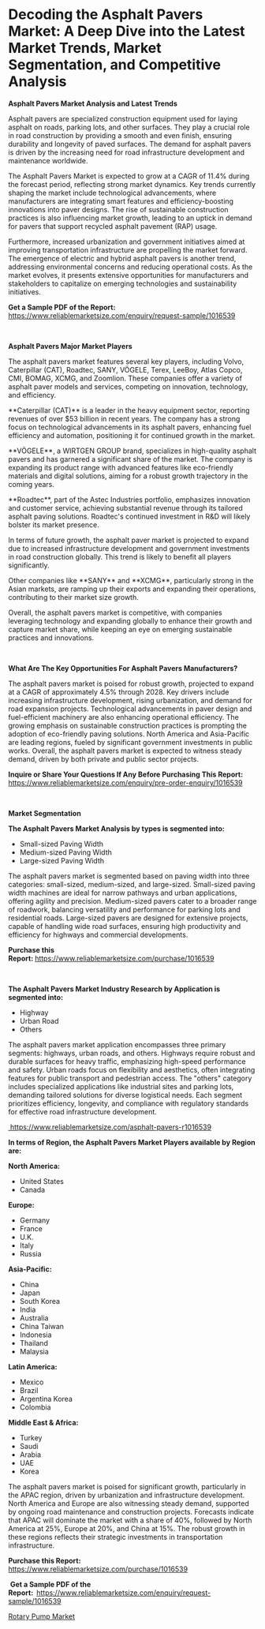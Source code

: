 <p><h1>Decoding the Asphalt Pavers Market: A Deep Dive into the Latest Market Trends, Market Segmentation, and Competitive Analysis</h1></p><p><strong>Asphalt Pavers Market Analysis and Latest Trends</strong></p>
<p><p>Asphalt pavers are specialized construction equipment used for laying asphalt on roads, parking lots, and other surfaces. They play a crucial role in road construction by providing a smooth and even finish, ensuring durability and longevity of paved surfaces. The demand for asphalt pavers is driven by the increasing need for road infrastructure development and maintenance worldwide.</p><p>The Asphalt Pavers Market is expected to grow at a CAGR of 11.4% during the forecast period, reflecting strong market dynamics. Key trends currently shaping the market include technological advancements, where manufacturers are integrating smart features and efficiency-boosting innovations into paver designs. The rise of sustainable construction practices is also influencing market growth, leading to an uptick in demand for pavers that support recycled asphalt pavement (RAP) usage.</p><p>Furthermore, increased urbanization and government initiatives aimed at improving transportation infrastructure are propelling the market forward. The emergence of electric and hybrid asphalt pavers is another trend, addressing environmental concerns and reducing operational costs. As the market evolves, it presents extensive opportunities for manufacturers and stakeholders to capitalize on emerging technologies and sustainability initiatives.</p></p>
<p><strong>Get a Sample PDF of the Report:&nbsp;</strong> <a href="https://www.reliablemarketsize.com/enquiry/request-sample/1016539?utm_campaign=2296&utm_medium=2&utm_source=Github&utm_content=ia&utm_term=23022025&utm_id=asphalt-pavers">https://www.reliablemarketsize.com/enquiry/request-sample/1016539</a></p>
<p>&nbsp;</p>
<p><strong>Asphalt Pavers Major Market Players</strong></p>
<p><p>The asphalt pavers market features several key players, including Volvo, Caterpillar (CAT), Roadtec, SANY, VÖGELE, Terex, LeeBoy, Atlas Copco, CMI, BOMAG, XCMG, and Zoomlion. These companies offer a variety of asphalt paver models and services, competing on innovation, technology, and efficiency.</p><p>**Caterpillar (CAT)** is a leader in the heavy equipment sector, reporting revenues of over $53 billion in recent years. The company has a strong focus on technological advancements in its asphalt pavers, enhancing fuel efficiency and automation, positioning it for continued growth in the market.</p><p>**VÖGELE**, a WIRTGEN GROUP brand, specializes in high-quality asphalt pavers and has garnered a significant share of the market. The company is expanding its product range with advanced features like eco-friendly materials and digital solutions, aiming for a robust growth trajectory in the coming years.</p><p>**Roadtec**, part of the Astec Industries portfolio, emphasizes innovation and customer service, achieving substantial revenue through its tailored asphalt paving solutions. Roadtec's continued investment in R&D will likely bolster its market presence.</p><p>In terms of future growth, the asphalt paver market is projected to expand due to increased infrastructure development and government investments in road construction globally. This trend is likely to benefit all players significantly.</p><p>Other companies like **SANY** and **XCMG**, particularly strong in the Asian markets, are ramping up their exports and expanding their operations, contributing to their market size growth.</p><p>Overall, the asphalt pavers market is competitive, with companies leveraging technology and expanding globally to enhance their growth and capture market share, while keeping an eye on emerging sustainable practices and innovations.</p></p>
<p>&nbsp;</p>
<p><strong>What Are The Key Opportunities For Asphalt Pavers Manufacturers?</strong></p>
<p><p>The asphalt pavers market is poised for robust growth, projected to expand at a CAGR of approximately 4.5% through 2028. Key drivers include increasing infrastructure development, rising urbanization, and demand for road expansion projects. Technological advancements in paver design and fuel-efficient machinery are also enhancing operational efficiency. The growing emphasis on sustainable construction practices is prompting the adoption of eco-friendly paving solutions. North America and Asia-Pacific are leading regions, fueled by significant government investments in public works. Overall, the asphalt pavers market is expected to witness steady demand, driven by both private and public sector projects.</p></p>
<p><strong>Inquire or Share Your Questions If Any Before Purchasing This Report:</strong> <a href="https://www.reliablemarketsize.com/enquiry/pre-order-enquiry/1016539?utm_campaign=2296&utm_medium=2&utm_source=Github&utm_content=ia&utm_term=23022025&utm_id=asphalt-pavers">https://www.reliablemarketsize.com/enquiry/pre-order-enquiry/1016539</a></p>
<p>&nbsp;</p>
<p><strong>Market Segmentation</strong></p>
<p><strong>The Asphalt Pavers Market Analysis by types is segmented into:</strong></p>
<p><ul><li>Small-sized Paving Width</li><li>Medium-sized Paving Width</li><li>Large-sized Paving Width</li></ul></p>
<p><p>The asphalt pavers market is segmented based on paving width into three categories: small-sized, medium-sized, and large-sized. Small-sized paving width machines are ideal for narrow pathways and urban applications, offering agility and precision. Medium-sized pavers cater to a broader range of roadwork, balancing versatility and performance for parking lots and residential roads. Large-sized pavers are designed for extensive projects, capable of handling wide road surfaces, ensuring high productivity and efficiency for highways and commercial developments.</p></p>
<p><strong>Purchase this Report:&nbsp;</strong><a href="https://www.reliablemarketsize.com/purchase/1016539?utm_campaign=2296&utm_medium=2&utm_source=Github&utm_content=ia&utm_term=23022025&utm_id=asphalt-pavers">https://www.reliablemarketsize.com/purchase/1016539</a></p>
<p>&nbsp;</p>
<p><strong>The Asphalt Pavers Market Industry Research by Application is segmented into:</strong></p>
<p><ul><li>Highway</li><li>Urban Road</li><li>Others</li></ul></p>
<p><p>The asphalt pavers market application encompasses three primary segments: highways, urban roads, and others. Highways require robust and durable surfaces for heavy traffic, emphasizing high-speed performance and safety. Urban roads focus on flexibility and aesthetics, often integrating features for public transport and pedestrian access. The "others" category includes specialized applications like industrial sites and parking lots, demanding tailored solutions for diverse logistical needs. Each segment prioritizes efficiency, longevity, and compliance with regulatory standards for effective road infrastructure development.</p></p>
<p><a href="https://www.reliablemarketsize.com/asphalt-pavers-r1016539?utm_campaign=2296&utm_medium=2&utm_source=Github&utm_content=ia&utm_term=23022025&utm_id=asphalt-pavers">&nbsp;https://www.reliablemarketsize.com/asphalt-pavers-r1016539</a></p>
<p><strong>In terms of Region, the Asphalt Pavers Market Players available by Region are:</strong></p>
<p>
    <p> <strong> North America: </strong>
        <ul>
            <li>United States</li>
            <li>Canada</li>
        </ul>
        </p> 
    <p> <strong> Europe: </strong>
        <ul>
            <li>Germany</li>
            <li>France</li>
            <li>U.K.</li>
            <li>Italy</li>
            <li>Russia</li>
        </ul>
        </p> 
    <p> <strong> Asia-Pacific: </strong>
        <ul>
            <li>China</li>
            <li>Japan</li>
            <li>South Korea</li>
            <li>India</li>
            <li>Australia</li>
            <li>China Taiwan</li>
            <li>Indonesia</li>
            <li>Thailand</li>
            <li>Malaysia</li>
        </ul>
        </p> 
    <p> <strong> Latin America: </strong>
        <ul>
            <li>Mexico</li>
            <li>Brazil</li>
            <li>Argentina Korea</li>
            <li>Colombia</li>
        </ul>
        </p> 
    <p> <strong> Middle East & Africa: </strong>
        <ul>
            <li>Turkey</li>
            <li>Saudi</li>
            <li>Arabia</li>
            <li>UAE</li>
            <li>Korea</li>
        </ul>
    </p>
    </p>
<p><p>The asphalt pavers market is poised for significant growth, particularly in the APAC region, driven by urbanization and infrastructure development. North America and Europe are also witnessing steady demand, supported by ongoing road maintenance and construction projects. Forecasts indicate that APAC will dominate the market with a share of 40%, followed by North America at 25%, Europe at 20%, and China at 15%. The robust growth in these regions reflects their strategic investments in transportation infrastructure.</p></p>
<p><strong>Purchase this Report: </strong><a href="https://www.reliablemarketsize.com/purchase/1016539?utm_campaign=2296&utm_medium=2&utm_source=Github&utm_content=ia&utm_term=23022025&utm_id=asphalt-pavers">https://www.reliablemarketsize.com/purchase/1016539</a></p>
<p>&nbsp;<strong>Get a Sample PDF of the Report:&nbsp;&nbsp;</strong><a href="https://www.reliablemarketsize.com/enquiry/request-sample/1016539?utm_campaign=2296&utm_medium=2&utm_source=Github&utm_content=ia&utm_term=23022025&utm_id=asphalt-pavers">https://www.reliablemarketsize.com/enquiry/request-sample/1016539</a></p>
<p><strong></strong></p>
<p><p><a href="https://github.com/jeastefanowicz7816/Market-Research-Report-List-1/blob/main/rotary-pump-market.md?utm_campaign=2296&utm_medium=2&utm_source=Github&utm_content=ia&utm_term=23022025&utm_id=asphalt-pavers">Rotary Pump Market</a></p></p>